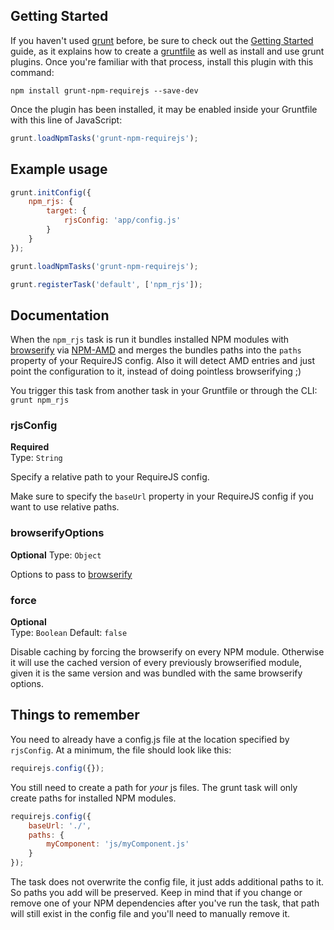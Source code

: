 ## Getting Started

If you haven't used [grunt][] before, be sure to check out the [Getting Started][] guide, as it explains how to create a [gruntfile][Getting Started] as well as install and use grunt plugins. Once you're familiar with that process, install this plugin with this command:

```shell
npm install grunt-npm-requirejs --save-dev
```

Once the plugin has been installed, it may be enabled inside your Gruntfile with this line of JavaScript:

```js
grunt.loadNpmTasks('grunt-npm-requirejs');
```

[grunt]: http://gruntjs.com
[Getting Started]: https://github.com/gruntjs/grunt/blob/devel/docs/getting_started.md


## Example usage

```js
grunt.initConfig({
	npm_rjs: {
		target: {
			rjsConfig: 'app/config.js'
		}
	}
});

grunt.loadNpmTasks('grunt-npm-requirejs');

grunt.registerTask('default', ['npm_rjs']);
```


## Documentation

When the `npm_rjs` task is run it bundles installed NPM modules with [browserify](http://github.com/substack/browserify) via [NPM-AMD](http://github.com/jpka/npm-amd) and merges the bundles paths into the `paths` property of your RequireJS config. Also it will detect AMD entries and just point the configuration to it, instead of doing pointless browserifying ;)

You trigger this task from another task in your Gruntfile or through the CLI: `grunt npm_rjs`


### rjsConfig

**Required**  
Type: `String`

Specify a relative path to your RequireJS config.

Make sure to specify the `baseUrl` property in your RequireJS config if you want to use relative paths.

### browserifyOptions

**Optional**
Type: `Object`

Options to pass to [browserify](http://github.com/substack/node-browserify)

### force

**Optional**  
Type: `Boolean`
Default: `false`

Disable caching by forcing the browserify on every NPM module. Otherwise it will use the cached version of every previously browserified module, given it is the same version and was bundled with the same browserify options.


## Things to remember

You need to already have a config.js file at the location specified by `rjsConfig`. At a minimum, the file should look like this:

``` js
requirejs.config({});
```

You still need to create a path for *your* js files. The grunt task will only create paths for installed NPM modules.

``` js
requirejs.config({
	baseUrl: './',
	paths: {
		myComponent: 'js/myComponent.js'
	}
});
```

The task does not overwrite the config file, it just adds additional paths to it. So paths you add will be preserved. Keep in mind that if you change or remove one of your NPM dependencies after you've run the task, that path will still exist in the config file and you'll need to manually remove it.
